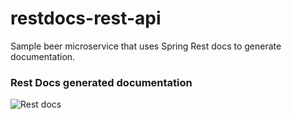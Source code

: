 # restdocs-rest-api
Sample beer microservice that uses Spring Rest docs to generate documentation.

### Rest Docs generated documentation

![Rest docs](https://media.giphy.com/media/Bh3QvX157ybEpMsiPP/giphy.gif)
